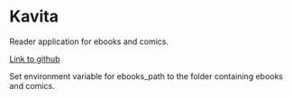 # Kavita

Reader application for ebooks and comics.

[Link to github](https://github.com/linuxserver/docker-kavita/pkgs/container/kavita)

Set environment variable for ebooks_path to the folder containing ebooks and comics.
